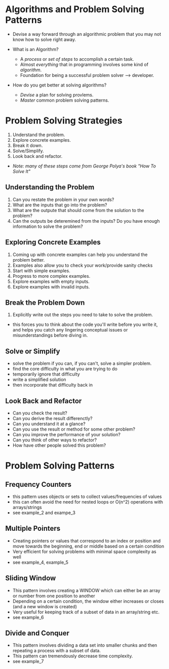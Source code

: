 # Algorithms and Problem Solving Patterns
  - Devise a way forward through an algorithmic problem that you may not know how to solve right away.

- What is an Algorithm?
  - A *process* or *set of steps* to accomplish a certain task.
  - Almost *everything* that in programming involves some kind of *algorithm*.
  - Foundation for being a successful problem solver --> developer.

- How do you get better at solving algorithms?
  - *Devise* a plan for solving provlems.
  - *Master* common problem solving patterns.

# Problem Solving Strategies
  1. Understand the problem.
  2. Explore concrete examples.
  3. Break it down.
  4. Solve/Simplify.
  5. Look back and refactor.
  - *Note: many of these steps come from George Polya's book "How To Solve It"*

## Understanding the Problem
 1. Can you restate the problem in your own words?
 2. What are the inputs that go into the problem?
 3. What are the outpute that should come from the solution to the problem?
 4. Can the outputs be deteremined from the inputs? Do you have enough information to solve the problem?

## Exploring Concrete Examples
 1. Coming up with concrete examples can help you understand the problem better.
 2. Examples also allow you to check your work/provide sanity checks
 3. Start with simple examples.
 4. Progress to more complex examples.
 5. Explore examples with empty inputs.
 6. Explore examples with invalid inputs.

## Break the Problem Down
 1. Explicitly write out the steps you need to take to solve the problem.
  - this forces you to think about the code you'll write before you write it, and helps you catch any lingering conceptual issues or misunderstandings before diving in.

## Solve or Simplify
 - solve the problem if you can, if you can't, solve a simpler problem.
 - find the core difficulty in what you are trying to do
 - temporarily ignore that difficulty
 - write a simplified solution
 - then incorporate that difficulty back in

## Look Back and Refactor
 - Can you check the result?
 - Can you derive the result differenctly?
 - Can you understand it at a glance?
 - Can you use the result or method for some other problem?
 - Can you improve the performance of your solution?
 - Can you think of other ways to refactor?
 - How have other people solved this problem?

# Problem Solving Patterns

  ## Frequency Counters
   - this pattern uses objects or sets to collect values/frequencies of values
   - this can often avoid the need for nested loops or O(n^2) operations with arrays/strings
   - see example_2 and exampe_3

  ## Multiple Pointers
   - Creating pointers or values that correspond to an index or position and move towards the beginning, end or middle based on a certain condition
   - Very efficient for solving problems with minimal space complexity as well
   - see example_4, example_5

  ## Sliding Window
   - This pattern involves creating a WINDOW which can either be an array or number from one position to another
   - Depending on a certain condition, the window either increases or closes (and a new window is created)
   - Very useful for keeping track of a subset of data in an array/string etc.
   - see example_6

  ## Divide and Conquer
   - This pattern involves dividing a data set into smaller chunks and then repeating a process with a subset of data.
   - This pattern can tremendously decrease time complexity.
   - see example_7